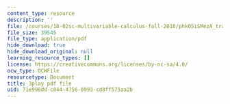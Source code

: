 ```yaml
---
content_type: resource
description: ''
file: /courses/18-02sc-multivariable-calculus-fall-2010/phk05iSMezA_transcript.pdf
file_size: 39545
file_type: application/pdf
hide_download: true
hide_download_original: null
learning_resource_types: []
license: https://creativecommons.org/licenses/by-nc-sa/4.0/
ocw_type: OCWFile
resourcetype: Document
title: 3play pdf file
uid: 71e996dd-c844-4756-8993-cd8ff575aa2b
---
```

